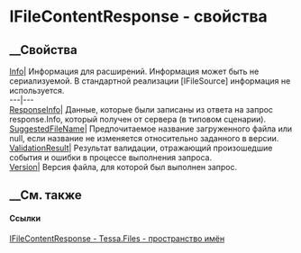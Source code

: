 # IFileContentResponse - свойства
##  __Свойства
[Info](P_Tessa_Files_IFileContentResponse_Info.htm)|  Информация для
расширений. Информация может быть не сериализуемой. В стандартной реализации
[IFileSource] информация не используется.  
---|---  
[ResponseInfo](P_Tessa_Files_IFileContentResponse_ResponseInfo.htm)|  Данные,
которые были записаны из ответа на запрос response.Info, который получен от
сервера (в типовом сценарии).  
[SuggestedFileName](P_Tessa_Files_IFileContentResponse_SuggestedFileName.htm)|
Предпочитаемое название загруженного файла или null, если название не
изменяется относительно заданного в версии.  
[ValidationResult](P_Tessa_Files_IFileContentResponse_ValidationResult.htm)|
Результат валидации, отражающий произошедшие события и ошибки в процессе
выполнения запроса.  
[Version](P_Tessa_Files_IFileContentResponse_Version.htm)| Версия файла, для
которой был выполнен запрос.  
##  __См. также
#### Ссылки
[IFileContentResponse - ](T_Tessa_Files_IFileContentResponse.htm)
[Tessa.Files - пространство имён](N_Tessa_Files.htm)
